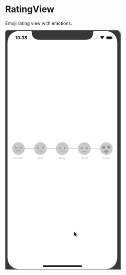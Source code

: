 # RatingView
Emoji rating view with emotions.

![](https://github.com/ishwar083/RatingView/blob/master/RatingView/Source/ratingVIew.gif)
